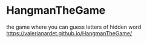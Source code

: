 # HangmanTheGame
the game where you can guess letters of hidden word 
https://valerianardet.github.io/HangmanTheGame/
